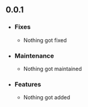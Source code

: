 ## 0.0.1

- ### Fixes
	- Nothing got fixed

- ### Maintenance
	- Nothing got maintained

- ### Features
	- Nothing got added
